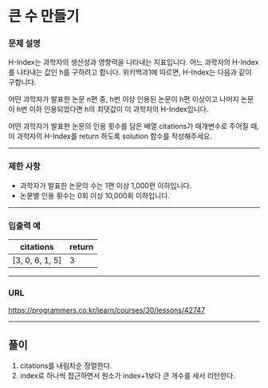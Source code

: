 # 큰 수 만들기

### 문제 설명

H-Index는 과학자의 생산성과 영향력을 나타내는 지표입니다. 어느 과학자의 H-Index를 나타내는 값인 h를 구하려고 합니다. 위키백과1에 따르면, H-Index는 다음과 같이 구합니다.

어떤 과학자가 발표한 논문 n편 중, h번 이상 인용된 논문이 h편 이상이고 나머지 논문이 h번 이하 인용되었다면 h의 최댓값이 이 과학자의 H-Index입니다.

어떤 과학자가 발표한 논문의 인용 횟수를 담은 배열 citations가 매개변수로 주어질 때, 이 과학자의 H-Index를 return 하도록 solution 함수를 작성해주세요.

-----------
### 제한 사항

- 과학자가 발표한 논문의 수는 1편 이상 1,000편 이하입니다.
- 논문별 인용 횟수는 0회 이상 10,000회 이하입니다.

-----------
### 입출력 예

| citations       | return |
|-----------------|--------|
| [3, 0, 6, 1, 5] | 3      |
-----------
### URL

https://programmers.co.kr/learn/courses/30/lessons/42747

-----------
## 풀이
1. citations를 내림차순 정렬한다.
2. index로 하나씩 접근하면서 원소가 index+1보다 큰 개수를 세서 리턴한다.